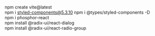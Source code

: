  npm create vite@latest   
 npm i styled-components@5.3.10 
 npm i @types/styled-components -D  
 npm i phosphor-react   
 npm install @radix-ui/react-dialog   
 npm install @radix-ui/react-radio-group